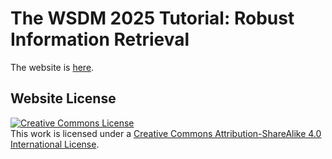 # The WSDM 2025 Tutorial: Robust Information Retrieval


The website is [here](https://wsdm2025-robust-information-retrieval.github.io/).


<!-- The code is adapted from the [Nerfies website](https://nerfies.github.io). -->


## Website License
<a rel="license" href="http://creativecommons.org/licenses/by-sa/4.0/"><img alt="Creative Commons License" style="border-width:0" src="https://i.creativecommons.org/l/by-sa/4.0/88x31.png" /></a><br />This work is licensed under a <a rel="license" href="http://creativecommons.org/licenses/by-sa/4.0/">Creative Commons Attribution-ShareAlike 4.0 International License</a>.
